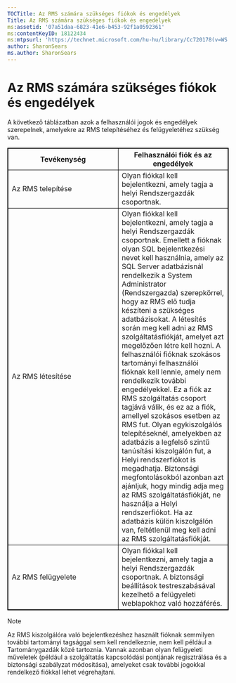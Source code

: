 ```yaml
---
TOCTitle: Az RMS számára szükséges fiókok és engedélyek
Title: Az RMS számára szükséges fiókok és engedélyek
ms:assetid: '07a51daa-6823-41e6-b453-92f1a0592361'
ms:contentKeyID: 18122434
ms:mtpsurl: 'https://technet.microsoft.com/hu-hu/library/Cc720178(v=WS.10)'
author: SharonSears
ms.author: SharonSears
---
```


Az RMS számára szükséges fiókok és engedélyek
=============================================

A következő táblázatban azok a felhasználói jogok és engedélyek szerepelnek, amelyekre az RMS telepítéséhez és felügyeletéhez szükség van.


<p> </p> 
<table style="border:1px solid black;">
<colgroup>
<col width="50%" />
<col width="50%" />
</colgroup>
<thead>
<tr class="header">
<th style="border:1px solid black;" >Tevékenység</th>
<th style="border:1px solid black;" >Felhasználói fiók és az engedélyek</th>
</tr>
</thead>
<tbody>
<tr class="odd">
<td style="border:1px solid black;">Az RMS telepítése</td>
<td style="border:1px solid black;">Olyan fiókkal kell bejelentkezni, amely tagja a helyi Rendszergazdák csoportnak.</td>
</tr>
<tr class="even">
<td style="border:1px solid black;">Az RMS létesítése</td>
<td style="border:1px solid black;">Olyan fiókkal kell bejelentkezni, amely tagja a helyi Rendszergazdák csoportnak. Emellett a fióknak olyan SQL bejelentkezési nevet kell használnia, amely az SQL Server adatbázisnál rendelkezik a System Administrator (Rendszergazda) szerepkörrel, hogy az RMS elő tudja készíteni a szükséges adatbázisokat.
A létesítés során meg kell adni az RMS szolgáltatásfiókját, amelyet azt megelőzően létre kell hozni. A felhasználói fióknak szokásos tartományi felhasználói fióknak kell lennie, amely nem rendelkezik további engedélyekkel. Ez a fiók az RMS szolgáltatás csoport tagjává válik, és ez az a fiók, amellyel szokásos esetben az RMS fut.
Olyan egykiszolgálós telepítéseknél, amelyekben az adatbázis a legfelső szintű tanúsítási kiszolgálón fut, a Helyi rendszerfiókot is megadhatja. Biztonsági megfontolásokból azonban azt ajánljuk, hogy mindig adja meg az RMS szolgáltatásfiókját, ne használja a Helyi rendszerfiókot. Ha az adatbázis külön kiszolgálón van, feltétlenül meg kell adni az RMS szolgáltatásfiókját.</td>
</tr>
<tr class="odd">
<td style="border:1px solid black;">Az RMS felügyelete</td>
<td style="border:1px solid black;">Olyan fiókkal kell bejelentkezni, amely tagja a helyi Rendszergazdák csoportnak. A biztonsági beállítások testreszabásával kezelhető a felügyeleti weblapokhoz való hozzáférés.</td>
</tr>
</tbody>
</table>
  
> [!NOTE]
> Az RMS kiszolgálóra való bejelentkezéshez használt fióknak semmilyen további tartományi tagsággal sem kell rendelkeznie, nem kell például a Tartománygazdák közé tartoznia. Vannak azonban olyan felügyeleti műveletek (például a szolgáltatás kapcsolódási pontjának regisztrálása és a biztonsági szabályzat módosítása), amelyeket csak további jogokkal rendelkező fiókkal lehet végrehajtani.
